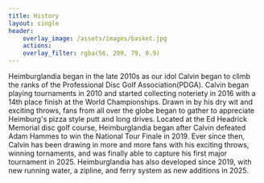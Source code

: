 ```yaml
---
title: History
layout: single
header:
    overlay_image: /assets/images/basket.jpg
    actions:
    overlay_filter: rgba(56, 209, 79, 0.9)
---
```


Heimburglandia began in the late 2010s as our idol Calvin began to climb the ranks of the Professional Disc Golf Association(PDGA). Calvin began playing tournaments in 2010 and started collecting noteriety in 2016 with a 14th place finish at the World Championships. Drawn in by his dry wit and exciting throws, fans from all over the globe began to gather to appreciate Heimburg's pizza style putt and long drives. Located at the Ed Headrick Memorial disc golf course, Heimburglandia began after Calvin defeated Adam Hammes to win the National Tour Finale in 2019. Ever since then, Calvin has been drawing in more and more fans with his exciting throws, winning tornaments, and was finally able to capture his first major tournament in 2025. Heimburglandia has also developed since 2019, with new running water, a zipline, and ferry system as new additions in 2025.
